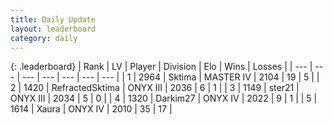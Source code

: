```yaml
---
title: Daily Update
layout: leaderboard
category: daily
---
```


{: .leaderboard}
| Rank | LV | Player | Division | Elo | Wins | Losses |
| --- | --- | --- | --- | --- | --- | --- |
| <span data-change="0">1</span> | 2964 | <span title="ID: 353063">Sktima</span> | MASTER IV | <span data-change="0">2104</span> | <span data-change="0">19</span> | <span data-change="0">5</span> |
| <span data-change="0">2</span> | 1420 | <span title="ID: 402846">RefractedSktima</span> | ONYX III | <span data-change="0">2036</span> | <span data-change="0">6</span> | <span data-change="0">1</span> |
| <span data-change="0">3</span> | 1149 | <span title="ID: 652474">ster21</span> | ONYX III | <span data-change="0">2034</span> | <span data-change="0">5</span> | <span data-change="0">0</span> |
| <span data-change="0">4</span> | 1320 | <span title="ID: 694036">Darkim27</span> | ONYX IV | <span data-change="0">2022</span> | <span data-change="0">9</span> | <span data-change="0">1</span> |
| <span data-change="0">5</span> | 1614 | <span title="ID: 200908">Xaura</span> | ONYX IV | <span data-change="0">2010</span> | <span data-change="0">35</span> | <span data-change="0">17</span> |